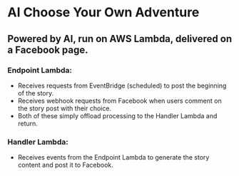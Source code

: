 # AI Choose Your Own Adventure

## Powered by AI, run on AWS Lambda, delivered on a Facebook page.

### Endpoint Lambda:
- Receives requests from EventBridge (scheduled) to post the beginning of the story.
- Receives webhook requests from Facebook when users comment on the story post with their choice.
- Both of these simply offload processing to the Handler Lambda and return.

### Handler Lambda:
- Receives events from the Endpoint Lambda to generate the story content and post it to Facebook.